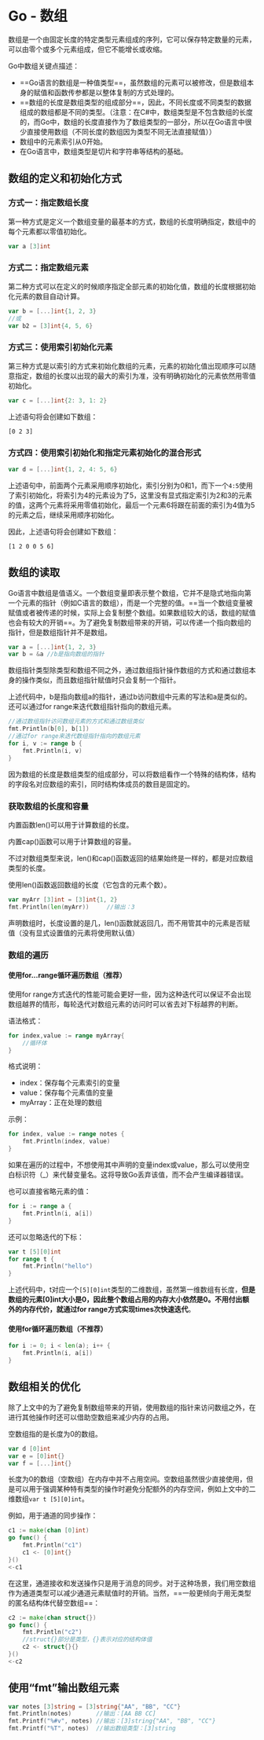 # Go - 数组

数组是一个由固定长度的特定类型元素组成的序列，它可以保存特定数量的元素，可以由零个或多个元素组成，但它不能增长或收缩。

Go中数组关键点描述：

- ==Go语言的数组是一种值类型==，虽然数组的元素可以被修改，但是数组本身的赋值和函数传参都是以整体复制的方式处理的。
- ==数组的长度是数组类型的组成部分==，因此，不同长度或不同类型的数据组成的数组都是不同的类型。（注意：在C#中，数组类型是不包含数组的长度的，而Go中，数组的长度直接作为了数组类型的一部分，所以在Go语言中很少直接使用数组（不同长度的数组因为类型不同无法直接赋值））
- 数组中的元素索引从0开始。
- 在Go语言中，数组类型是切片和字符串等结构的基础。



## 数组的定义和初始化方式

### 方式一：指定数组长度

第一种方式是定义一个数组变量的最基本的方式，数组的长度明确指定，数组中的每个元素都以零值初始化。

```go
var a [3]int
```

### 方式二：指定数组元素

第二种方式可以在定义的时候顺序指定全部元素的初始化值，数组的长度根据初始化元素的数目自动计算。

```go
var b = [...]int{1, 2, 3}
//或
var b2 = [3]int{4, 5, 6}
```

### 方式三：使用索引初始化元素

 第三种方式是以索引的方式来初始化数组的元素，元素的初始化值出现顺序可以随意指定，数组的长度以出现的最大的索引为准，没有明确初始化的元素依然用零值初始化。

```go
var c = [...]int{2: 3, 1: 2}
```

上述语句将会创建如下数组：

```
[0 2 3]
```

### 方式四：使用索引初始化和指定元素初始化的混合形式

```go
var d = [...]int{1, 2, 4: 5, 6}
```

上述语句中，前面两个元素采用顺序初始化，索引分别为0和1，而下一个`4:5`使用了索引初始化，将索引为4的元素设为了5，这里没有显式指定索引为2和3的元素的值，这两个元素将采用零值初始化，最后一个元素6将跟在前面的索引为4值为5的元素之后，继续采用顺序初始化。

因此，上述语句将会创建如下数组：

```
[1 2 0 0 5 6]
```



## 数组的读取

Go语言中数组是值语义。一个数组变量即表示整个数组，它并不是隐式地指向第一个元素的指针（例如C语言的数组），而是一个完整的值。==当一个数组变量被赋值或者被传递的时候，实际上会复制整个数组。如果数组较大的话，数组的赋值也会有较大的开销==。为了避免复制数组带来的开销，可以传递一个指向数组的指针，但是数组指针并不是数组。

```go
var a = [...]int{1, 2, 3}
var b = &a //b是指向数组的指针
```

数组指针类型除类型和数组不同之外，通过数组指针操作数组的方式和通过数组本身的操作类似，而且数组指针赋值时只会复制一个指针。

上述代码中，b是指向数组a的指针，通过b访问数组中元素的写法和a是类似的。还可以通过for range来迭代数组指针指向的数组元素。

```go
//通过数组指针访问数组元素的方式和通过数组类似
fmt.Println(b[0], b[1])
//通过for range来迭代数组指针指向的数组元素
for i, v := range b {
	fmt.Println(i, v)
}
```

因为数组的长度是数组类型的组成部分，可以将数组看作一个特殊的结构体，结构的字段名对应数组的索引，同时结构体成员的数目是固定的。

### 获取数组的长度和容量

内置函数len()可以用于计算数组的长度。

内置cap()函数可以用于计算数组的容量。

不过对数组类型来说，len()和cap()函数返回的结果始终是一样的，都是对应数组类型的长度。

使用len()函数返回数组的长度（它包含的元素个数）。

```go
var myArr [3]int = [3]int{1, 2}
fmt.Println(len(myArr))		//输出：3
```

声明数组时，长度设置的是几，len()函数就返回几，而不用管其中的元素是否赋值（没有显式设置值的元素将使用默认值）

### 数组的遍历

#### 使用for...range循环遍历数组（推荐）

使用for range方式迭代的性能可能会更好一些，因为这种迭代可以保证不会出现数组越界的情形，每轮迭代对数组元素的访问时可以省去对下标越界的判断。

语法格式：

```go
for index,value := range myArray{
	//循环体
}
```

格式说明：

- index：保存每个元素索引的变量
- value：保存每个元素值的变量
- myArray：正在处理的数组

示例：

```go
for index, value := range notes {
	fmt.Println(index, value)
}
```

如果在遍历的过程中，不想使用其中声明的变量index或value，那么可以使用空白标识符（_）来代替变量名。这将导致Go丢弃该值，而不会产生编译器错误。

也可以直接省略元素的值：

```go
for i := range a {
	fmt.Println(i, a[i])
}
```

还可以忽略迭代的下标：

```go
var t [5][0]int
for range t {
	fmt.Println("hello")
}
```

上述代码中，t对应一个`[5][0]int`类型的二维数组，虽然第一维数组有长度，**但是数组的元素[0]int大小是0，因此整个数组占用的内存大小依然是0。不用付出额外的内存代价，就通过for range方式实现times次快速迭代**。

#### 使用for循环遍历数组（不推荐）

```go
for i := 0; i < len(a); i++ {
	fmt.Println(i, a[i])
}
```





## 数组相关的优化

除了上文中的为了避免复制数组带来的开销，使用数组的指针来访问数组之外，在进行其他操作时还可以借助空数组来减少内存的占用。

空数组指的是长度为0的数组。

```go
var d [0]int
var e = [0]int{}
var f = [...]int{}
```

长度为0的数组（空数组）在内存中并不占用空间。空数组虽然很少直接使用，但是可以用于强调某种特有类型的操作时避免分配额外的内存空间，例如上文中的二维数组`var t [5][0]int`。

例如，用于通道的同步操作：

```go
c1 := make(chan [0]int)
go func() {
	fmt.Println("c1")
	c1 <- [0]int{}
}()
<-c1
```

在这里，通道接收和发送操作只是用于消息的同步。对于这种场景，我们用空数组作为通道类型可以减少通道元素赋值时的开销。当然，==一般更倾向于用无类型的匿名结构体代替空数组==：

```go
c2 := make(chan struct{})
go func() {
	fmt.Println("c2")
	//struct{}部分是类型，{}表示对应的结构体值
	c2 <- struct{}{}
}()
<-c2
```





## 使用“fmt”输出数组元素

```go
var notes [3]string = [3]string{"AA", "BB", "CC"}
fmt.Println(notes)       //输出：[AA BB CC]
fmt.Printf("%#v", notes) //输出：[3]string{"AA", "BB", "CC"}
fmt.Printf("%T", notes)  //输出数组类型：[3]string
```

